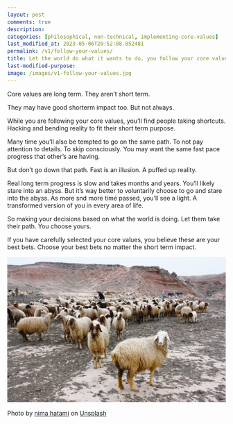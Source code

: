 ```yaml
---
layout: post
comments: true
description:
categories: [philosophical, non-technical, implementing-core-values]
last_modified_at: 2023-05-06T20:52:08.052481
permalink: /v1/follow-your-values/
title: Let the world do what it wants to do, you follow your core values
last-modified-purpose:
image: /images/v1-follow-your-values.jpg
---
```


Core values are long term. They aren’t short term.

They may have good shorterm impact too. But not always.

While you are following your core values, you’ll find people taking shortcuts. Hacking and bending reality to fit their short term purpose.

Many time you’ll also be tempted to go on the same path. To not pay attention to details. To skip consciously. You may want the same fast pace progress that other’s are having.

But don’t go down that path. Fast is an illusion. A puffed up reality.

Real long term progress is slow and takes months and years. You’ll likely stare into an abyss. But it’s way better to voluntarily choose to go and stare into the abyss. As more snd more time passed, you’ll see a light. A transformed version of you in every area of life.

So making your decisions based on what the world is doing. Let them take their path. You choose yours.

If you have carefully selected your core values, you believe these are your best bets. Choose your best bets no matter the short term impact.

![](/images/v1-follow-your-values.jpg)

Photo by <a href="https://unsplash.com/@thegreatnima?utm_source=unsplash&utm_medium=referral&utm_content=creditCopyText">nima hatami</a> on <a href="https://unsplash.com/photos/UcQsXKYNgHI?utm_source=unsplash&utm_medium=referral&utm_content=creditCopyText">Unsplash</a>
  
